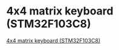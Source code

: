 # 4x4 matrix keyboard (STM32F103C8)
[4x4 matrix keyboard (STM32F103C8)](https://aiwithcloud.com/2022/09/15/4x4_matrix_keyboard_stm32f103c8/)